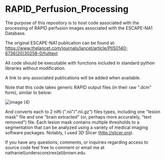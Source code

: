 # RAPID_Perfusion_Processing

The purpose of this repository is to host code associated with the processing of RAPID perfusion images associated with the ESCAPE-NA1 Database.

The original ESCAPE-NA1 publication can be found at: https://www.thelancet.com/journals/lancet/article/PIIS0140-6736(20)30258-0/fulltext 

All code should be executable with functions included in standard python libraries without modification.

A link to any associated publications will be added when available. 

Note that this code takes generic RAPID output files (in their raw ".dcm" form), similar to below: 

![image (4)](https://user-images.githubusercontent.com/58052594/214413819-c18dd66a-513e-427d-9583-19c48c817cb6.png)

And converts each to 2 nifti (".nii"/".nii.gz") files types, including one "lesion mask" file and one "brain extracted" (or, perhaps more accurately, "text removed") file. Each lesion mask contains multiple thresholds to a segmentation that can be analyzed using a variety of medical imaging software packages. Notably, I used 3D Slicer (http://slicer.org). 

If you have any questions, comments, or inquiries regarding access to source code feel free to comment or email me at nathaniel(underscore)rex(at)brown.edu 
